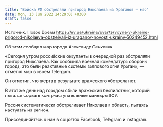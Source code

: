```yaml
---
title: "Войска РФ обстреляли пригород Николаева из Ураганов — мэр"
date: Mon, 13 Jun 2022 14:29:00 +0300
draft: false
---
```

Источник: Новое Время https://nv.ua/ukraine/events/voyna-v-ukraine-prigorod-nikolaeva-obstrelyali-iz-uraganov-novosti-ukrainy-50249452.html


 Об этом сообщил мэр города Александр Сенкевич.

«Сегодня утром российские оккупанты в очередной раз обстреляли пригород Николаева. Как сообщила военная комендатура обороны города, это были реактивные системы залпового огня Ураган», — отметил мэр в своем Telergam.

Он отметил, что жертв в результате вражеского обстрела нет.

В этот же день над городом сбили вражеский беспилотник, который пытался сорвать контрнаступательные маневры ВСУ.

Россия систематически обстреливает Николаев и область, пытаясь наступать на регион.

Присоединяйтесь к нам в соцсетях Facebook, Telegram и Instagram.
